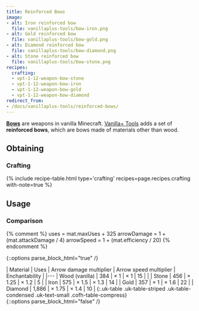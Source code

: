 ```yaml
---
title: Reinforced Bows
image:
- alt: Iron reinforced bow
  file: vanillaplus-tools/bow-iron.png
- alt: Gold reinforced bow
  file: vanillaplus-tools/bow-gold.png
- alt: Diamond reinforced bow
  file: vanillaplus-tools/bow-diamond.png
- alt: Stone reinforced bow
  file: vanillaplus-tools/bow-stone.png
recipes:
  crafting:
  - vpt-1-12-weapon-bow-stone
  - vpt-1-12-weapon-bow-iron
  - vpt-1-12-weapon-bow-gold
  - vpt-1-12-weapon-bow-diamond
redirect_from:
- /docs/vanillaplus-tools/reinforced-bows/
---
```


**[Bows](https://minecraft.wiki/w/Bow)** are weapons in vanilla
Minecraft. [Vanilla+ Tools](../) adds a set of
**reinforced bows**, which are bows made of materials other than wood.


Obtaining
---------

### Crafting
{% include recipe-table.html type='crafting' recipes=page.recipes.crafting with-note=true %}


Usage
-----

### Comparison
{% comment %}
uses = mat.maxUses + 325
arrowDamage = 1 + (mat.attackDamage / 4)
arrowSpeed = 1 + (mat.efficiency / 20)
{% endcomment %}

{::options parse_block_html="true" /}
<div class="uk-overflow-container">
| Material | Uses | Arrow damage multiplier | Arrow speed multiplier | Enchantability |
|---
| Wood (vanilla) | 384 | × 1 | × 1 | 15 |
|
| Stone | 456 | × 1.25 | × 1.2 | 5 |
| Iron | 575 | × 1.5 | × 1.3 | 14 |
| Gold | 357 | × 1 | × 1.6 | 22 |
| Diamond | 1,886 | × 1.75 | × 1.4 | 10 |
{:.uk-table .uk-table-striped .uk-table-condensed .uk-text-small .cofh-table-compress}
</div>
{::options parse_block_html="false" /}
